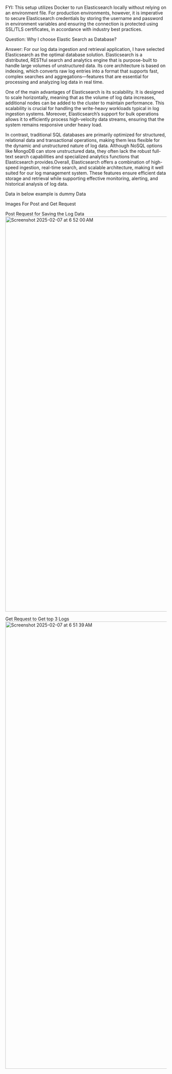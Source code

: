 FYI: This setup utilizes Docker to run Elasticsearch locally without relying on an environment file. For production environments, however, it is imperative to secure Elasticsearch credentials by storing the username and password in environment variables and ensuring the connection is protected using SSL/TLS certificates, in accordance with industry best practices.



Question: Why I choose Elastic Search as Database?

Answer: For our log data ingestion and retrieval application, I have selected Elasticsearch as the optimal database solution. Elasticsearch is a distributed, RESTful search and analytics engine that is purpose-built to handle large volumes of unstructured data. Its core architecture is based on indexing, which converts raw log entries into a format that supports fast, complex searches and aggregations—features that are essential for processing and analyzing log data in real time.

One of the main advantages of Elasticsearch is its scalability. It is designed to scale horizontally, meaning that as the volume of log data increases, additional nodes can be added to the cluster to maintain performance. This scalability is crucial for handling the write-heavy workloads typical in log ingestion systems. Moreover, Elasticsearch’s support for bulk operations allows it to efficiently process high-velocity data streams, ensuring that the system remains responsive under heavy load.

In contrast, traditional SQL databases are primarily optimized for structured, relational data and transactional operations, making them less flexible for the dynamic and unstructured nature of log data. Although NoSQL options like MongoDB can store unstructured data, they often lack the robust full-text search capabilities and specialized analytics functions that Elasticsearch provides.Overall, Elasticsearch offers a combination of high-speed ingestion, real-time search, and scalable architecture, making it well suited for our log management system. These features ensure efficient data storage and retrieval while supporting effective monitoring, alerting, and historical analysis of log data.



Data in below example is dummy Data 

Images For Post and Get Request

Post Request for Saving the Log Data
<img width="1229" alt="Screenshot 2025-02-07 at 6 52 00 AM" src="https://github.com/user-attachments/assets/6abee5fd-c26a-4e76-a81c-07f253a0b14b" />

Get Request to Get top 3 Logs
<img width="1391" alt="Screenshot 2025-02-07 at 6 51 39 AM" src="https://github.com/user-attachments/assets/e7ecad68-0eb1-4df0-b074-b3fea6cd90cb" />


